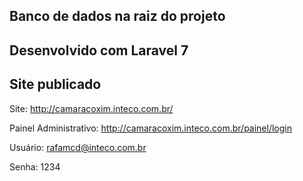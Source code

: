 ## Banco de dados na raiz do projeto

## Desenvolvido com Laravel 7

## Site publicado

Site: http://camaracoxim.inteco.com.br/

Painel Administrativo: http://camaracoxim.inteco.com.br/painel/login

Usuário: rafamcd@inteco.com.br

Senha: 1234

